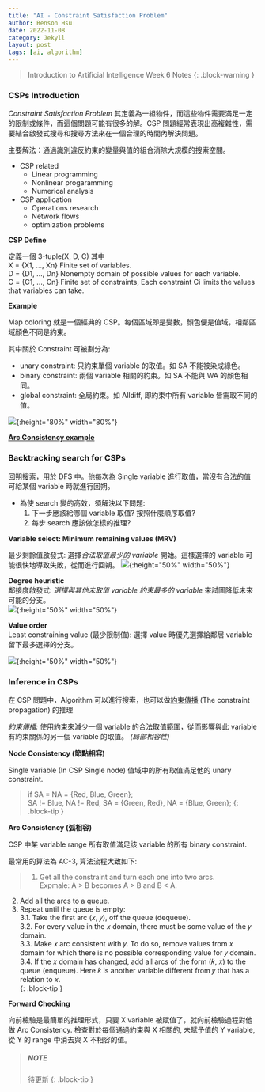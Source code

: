 ```yaml
---
title: "AI - Constraint Satisfaction Problem"
author: Benson Hsu
date: 2022-11-08
category: Jekyll
layout: post
tags: [ai, algorithm]
---
```


>Introduction to Artificial Intelligence Week 6 Notes
{: .block-warning }

### CSPs Introduction

*Constraint Satisfaction Problem* 其定義為一組物件，而這些物件需要滿足一定的限制或條件，而這個問題可能有很多的解。CSP 問題經常表現出高複雜性，需要結合啟發式搜尋和搜尋方法來在一個合理的時間內解決問題。

主要解法：通過識別違反約束的變量與值的組合消除大規模的搜索空間。
- CSP related
    - Linear programming
    - Nonlinear progaramming
    - Numerical analysis
- CSP application
    - Operations research
    - Network flows
    - optimization problems

**CSP Define**  

定義一個 3-tuple(X, D, C) 其中  
X = {X1, ..., Xn} Finite set of variables.  
D = {D1, ..., Dn} Nonempty domain of possible values for each variable.  
C = {C1, ..., Cn} Finite set of constraints, Each constraint Ci limits the values that variables can take.  

**Example**

Map coloring 就是一個經典的 CSP。每個區域即是變數，顏色便是值域，相鄰區域顏色不同是約束。

其中關於 Constraint 可被劃分為:  
- unary constraint: 只約束單個 variable 的取值。如 SA 不能被染成綠色。
- binary constraint: 兩個 variable 相關的約束。如 SA 不能與 WA 的顏色相同。
- global constraint: 全局約束。如 Alldiff, 即約束中所有 variable 皆需取不同的值。

![](https://github.com/Hotshot824/Hotshot824.github.io/blob/master/_image/ai_csp_1.jpg?raw=true){:height="80%" width="80%"}

**[Arc Consistency example]**

### Backtracking search for CSPs

回朔搜索，用於 DFS 中。他每次為 Single variable 進行取值，當沒有合法的值可給某個 variable 時就進行回朔。
- 為使 search 變的高效，須解決以下問題:
    1. 下一步應該給哪個 variable 取值? 按照什麼順序取值?
    2. 每步 search 應該做怎樣的推理?

**Variable select: Minimum remaining values (MRV)**

最少剩餘值啟發式: 選擇*合法取值最少的 variable* 開始。這樣選擇的 variable 可能很快地導致失敗，從而進行回朔。
![](https://1.bp.blogspot.com/-T4GOGoV6rwY/VRj6JLmgOJI/AAAAAAAAnsA/XruZvjnw4RU/s1600/%E8%9E%A2%E5%B9%95%E5%BF%AB%E7%85%A7%2B2015-03-30%2B%E4%B8%8B%E5%8D%883.03.36.png){:height="50%" width="50%"}

**Degree heuristic**  
鄰接度啟發式: *選擇與其他未取值 variable 約束最多的 variable* 來試圖降低未來可能的分支。  
![](https://3.bp.blogspot.com/-rjmvY3Vk-LM/VRj6PQz4BkI/AAAAAAAAnsI/AMLsxDX1e2I/s1600/%E8%9E%A2%E5%B9%95%E5%BF%AB%E7%85%A7%2B2015-03-30%2B%E4%B8%8B%E5%8D%883.03.14.png){:height="50%" width="50%"}

**Value order**  
Least constraining value (最少限制值): 選擇 value 時優先選擇給鄰居 variable 留下最多選擇的分支。  

![](https://1.bp.blogspot.com/-TK2n4EuROlE/VRj6pJvBGHI/AAAAAAAAnsQ/OzilSPyBSxQ/s1600/%E8%9E%A2%E5%B9%95%E5%BF%AB%E7%85%A7%2B2015-03-30%2B%E4%B8%8B%E5%8D%883.25.58.png){:height="50%" width="50%"}


### Inference in CSPs

在 CSP 問題中，Algorithm 可以進行搜索，也可以做[約束傳播] (The constraint propagation) 的推理  

*約束傳播:* 使用約束來減少一個 variable 的合法取值範圍，從而影響與此 variable 有約束關係的另一個 variable 的取值。 *(局部相容性)*

**Node Consistency (節點相容)**

Single variable (In CSP Single node) 值域中的所有取值滿足他的 unary constraint.

>if SA = NA = {Red, Blue, Green};  
SA != Blue, NA != Red, SA = {Green, Red}, NA = {Blue, Green};
{: .block-tip }

**Arc Consistency (弧相容)**

CSP 中某 variable range 所有取值滿足該 variable 的所有 binary constraint.

最常用的算法為 AC-3, 算法流程大致如下:
>1. Get all the constraint and turn each one into two arcs.  
    Expmale: A > B becomes A > B and B < A.
2. Add all the arcs to a queue.  
3. Repeat until the queue is empty:  
    3.1. Take the first arc (𝑥, 𝑦), off the queue (dequeue).  
    3.2. For every value in the 𝑥 domain, there must be some value of the 𝑦 domain.  
    3.3. Make 𝑥 arc consistent with 𝑦. To do so, remove values from 𝑥 domain for which there is no possible corresponding value for 𝑦 domain.  
    3.4. If the 𝑥 domain has changed, add all arcs of the form (𝑘, 𝑥) to the queue (enqueue). Here 𝑘 is another variable different from 𝑦 that has a relation to 𝑥.  
{: .block-tip }

**Forward Checking**

向前檢驗是最簡單的推理形式，只要 X variable 被賦值了，就向前檢驗過程對他做 Arc Consistency. 檢查對於每個通過約束與 X 相關的, 未賦予值的 Y variable,
從 Y 的 range 中消去與 X 不相容的值。

> ##### NOTE
>
> 待更新
{: .block-tip }

<!-- - 我們將各區域定義成變數(Variables)
    - Variables : V={WA,NT,Q,NSW,V,SA,T}
- 每個變數的值域(Domains)
    - Domains : Di={red,green,blue}
- 將值賦予變數時的限制(Constraints)相鄰區域必須不同顏色, WA≠NT
    - (WA,NT)={(red,green),(red,blue),(green,red),…}

![](https://slideplayer.com/slide/10791455/38/images/25/Minimum+remaining+values+%28MRV%29.jpg){:height="80%" width="80%"}

[ref]: https://mropengate.blogspot.com/2015/03/constraint-satisfaction-problems-csp.html -->

[約束傳播]: https://www.ibm.com/docs/zh-tw/icos/12.8.0.0?topic=constraints-constraint-propagation-algorithm
[Arc Consistency example]: https://medium.com/swlh/how-to-solve-constraint-satisfaction-problems-csps-with-ac-3-algorithm-in-python-f7a9be538cfe